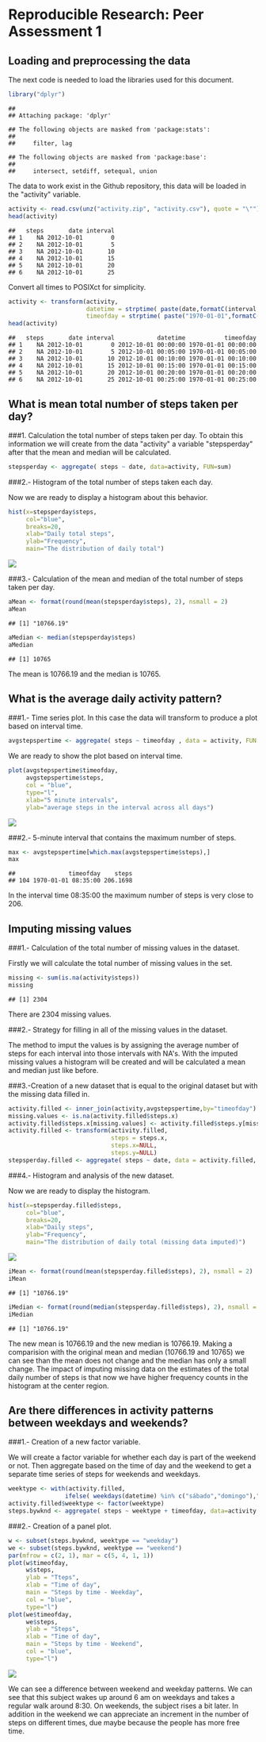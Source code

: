 # Reproducible Research: Peer Assessment 1


## Loading and preprocessing the data
The next code is needed to load the libraries used for this document.

```r
library("dplyr")
```

```
## 
## Attaching package: 'dplyr'
```

```
## The following objects are masked from 'package:stats':
## 
##     filter, lag
```

```
## The following objects are masked from 'package:base':
## 
##     intersect, setdiff, setequal, union
```

The data to work exist in the Github repository, this data will be loaded in the "activity" variable.


```r
activity <- read.csv(unz("activity.zip", "activity.csv"), quote = "\"")
head(activity)
```

```
##   steps       date interval
## 1    NA 2012-10-01        0
## 2    NA 2012-10-01        5
## 3    NA 2012-10-01       10
## 4    NA 2012-10-01       15
## 5    NA 2012-10-01       20
## 6    NA 2012-10-01       25
```

Convert all times to POSIXct for simplicity.


```r
activity <- transform(activity, 
                      datetime = strptime( paste(date,formatC(interval,width=4,flag="0")), "%Y-%m-%d %H%M"),
                      timeofday = strptime( paste("1970-01-01",formatC(interval,width=4,flag="0")), "%Y-%m-%d %H%M"))
head(activity)
```

```
##   steps       date interval            datetime           timeofday
## 1    NA 2012-10-01        0 2012-10-01 00:00:00 1970-01-01 00:00:00
## 2    NA 2012-10-01        5 2012-10-01 00:05:00 1970-01-01 00:05:00
## 3    NA 2012-10-01       10 2012-10-01 00:10:00 1970-01-01 00:10:00
## 4    NA 2012-10-01       15 2012-10-01 00:15:00 1970-01-01 00:15:00
## 5    NA 2012-10-01       20 2012-10-01 00:20:00 1970-01-01 00:20:00
## 6    NA 2012-10-01       25 2012-10-01 00:25:00 1970-01-01 00:25:00
```

## What is mean total number of steps taken per day?
###1. Calculation the total number of steps taken per day.
To obtain this information we will create from the data "activity" a variable "stepsperday" after that the mean and median will be calculated.


```r
stepsperday <- aggregate( steps ~ date, data=activity, FUN=sum)
```

###2.- Histogram of the total number of steps taken each day.

Now we are ready to display a histogram about this behavior.


```r
hist(x=stepsperday$steps,
     col="blue",
     breaks=20,
     xlab="Daily total steps",
     ylab="Frequency",
     main="The distribution of daily total")
```

![](PA1_template_files/figure-html/histogram1-1.png)<!-- -->

###3.- Calculation of the mean and median of the total number of steps taken per day.


```r
aMean <- format(round(mean(stepsperday$steps), 2), nsmall = 2)
aMean
```

```
## [1] "10766.19"
```

```r
aMedian <- median(stepsperday$steps)
aMedian
```

```
## [1] 10765
```

The mean is 10766.19 and the median is 10765.

## What is the average daily activity pattern?
###1.- Time series plot.
In this case the data will transform to produce a plot based on interval time.


```r
avgstepspertime <- aggregate( steps ~ timeofday , data = activity, FUN = mean)
```

We are ready to show the plot based on interval time.


```r
plot(avgstepspertime$timeofday,
     avgstepspertime$steps,
     col = "blue",
     type="l",
     xlab="5 minute intervals",
     ylab="average steps in the interval across all days")   
```

![](PA1_template_files/figure-html/plot1-1.png)<!-- -->

###2.- 5-minute interval that contains the maximum number of steps.


```r
max <- avgstepspertime[which.max(avgstepspertime$steps),]
max
```

```
##               timeofday    steps
## 104 1970-01-01 08:35:00 206.1698
```

In the interval time 08:35:00 the maximum number of steps is very close to 206.

## Imputing missing values
###1.- Calculation of the total number of missing values in the dataset.

Firstly we will calculate the total number of missing values in the set.


```r
missing <- sum(is.na(activity$steps))
missing
```

```
## [1] 2304
```
There are 2304 missing values. 

###2.- Strategy for filling in all of the missing values in the dataset.

The method to imput the values is by assigning the average number of steps for each interval into those intervals with NA's. With the imputed missing values a histogram will be created and will be calculated a mean and median just like before.

###3.-Creation of a new dataset that is equal to the original dataset but with the missing data filled in.


```r
activity.filled <- inner_join(activity,avgstepspertime,by="timeofday")
missing.values <- is.na(activity.filled$steps.x)
activity.filled$steps.x[missing.values] <- activity.filled$steps.y[missing.values]
activity.filled <- transform(activity.filled,
                             steps = steps.x,
                             steps.x=NULL,
                             steps.y=NULL)
stepsperday.filled <- aggregate( steps ~ date, data = activity.filled, FUN = sum)
```

###4.- Histogram and analysis of the new dataset.

Now we are ready to display the histogram. 


```r
hist(x=stepsperday.filled$steps,
     col="blue",
     breaks=20,
     xlab="Daily steps",
     ylab="Frequency",
     main="The distribution of daily total (missing data imputed)")
```

![](PA1_template_files/figure-html/histogram2-1.png)<!-- -->


```r
iMean <- format(round(mean(stepsperday.filled$steps), 2), nsmall = 2)
iMean
```

```
## [1] "10766.19"
```

```r
iMedian <- format(round(median(stepsperday.filled$steps), 2), nsmall = 2)
iMedian
```

```
## [1] "10766.19"
```

The new mean is 10766.19 and the new median is 10766.19. Making a comparision with the original mean and median (10766.19 and 10765) we can see than the mean does not change and the median has only a small change. The impact of imputing missing data on the estimates of the total daily number of steps is that now we have higher frequency counts in the histogram at the center region.

## Are there differences in activity patterns between weekdays and weekends?
###1.- Creation of a new factor variable.

We will create a factor variable for whether each day is part of the weekend or not. Then aggregate based on the time of day and the weekend to get a separate time series of steps for weekends and weekdays.


```r
weektype <- with(activity.filled, 
                ifelse( weekdays(datetime) %in% c("sábado","domingo"),"weekend","weekday"))
activity.filled$weektype <- factor(weektype)
steps.bywknd <- aggregate( steps ~ weektype + timeofday, data=activity.filled,FUN = mean)
```

###2.- Creation of a panel plot.


```r
w <- subset(steps.bywknd, weektype == "weekday")
we <- subset(steps.bywknd, weektype == "weekend")
par(mfrow = c(2, 1), mar = c(5, 4, 1, 1))
plot(w$timeofday,
     w$steps,
     ylab = "Tteps",
     xlab = "Time of day",
     main = "Steps by time - Weekday",
     col = "blue",
     type="l")
plot(we$timeofday,
     we$steps,
     ylab = "Steps",
     xlab = "Time of day",
     main = "Steps by time - Weekend",
     col = "blue",
     type="l")
```

![](PA1_template_files/figure-html/panelplot-1.png)<!-- -->

We can see a difference between weekend and weekday patterns. We can see that this subject wakes up around 6 am on weekdays and takes a regular walk around 8:30. On weekends, the subject rises a bit later. In addition in the weekend we can appreciate an increment in the number of steps on different times, due maybe because the people has more free time.
